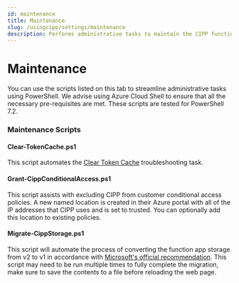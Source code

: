 ```yaml
---
id: maintenance
title: Maintenance
slug: /usingcipp/settings/maintenance
description: Performs administrative tasks to maintain the CIPP function app.
---
```


# Maintenance

You can use the scripts listed on this tab to streamline administrative tasks using PowerShell. We advise using Azure Cloud Shell to ensure that all the necessary pre-requisites are met. These scripts are tested for PowerShell 7.2.

### Maintenance Scripts

#### Clear-TokenCache.ps1

This script automates the [Clear Token Cache](../../../general/troubleshooting/#clear-token-cache) troubleshooting task.

#### Grant-CippConditionalAccess.ps1

This script assists with excluding CIPP from customer conditional access policies. A new named location is created in their Azure portal with all of the IP addresses that CIPP uses and is set to trusted. You can optionally add this location to existing policies.

#### Migrate-CippStorage.ps1

This script will automate the process of converting the function app storage from v2 to v1 in accordance with [Microsoft's official recommendation](https://docs.microsoft.com/en-us/azure/azure-functions/durable/durable-functions-storage-providers#azure-storage). This script may need to be run multiple times to fully complete the migration, make sure to save the contents to a file before reloading the web page.

